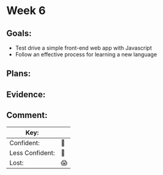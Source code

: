 # Week 6
## Goals:


-   Test drive a simple front-end web app with Javascript
-   Follow an effective process for learning a new language

## Plans:

## Evidence:

## Comment:

|Key:     ||
|---------------|-----------|
|Confident:     |:nail_care:|
|Less Confident:|:no_good:  |
|Lost:          |:scream:   |
